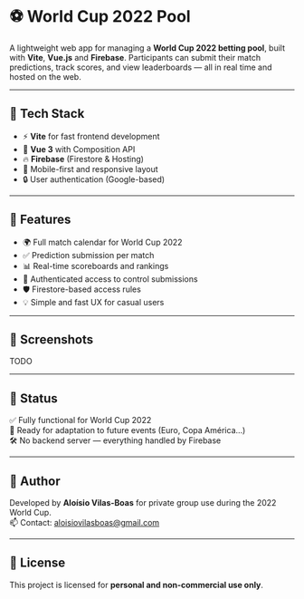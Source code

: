 # ⚽ World Cup 2022 Pool

A lightweight web app for managing a **World Cup 2022 betting pool**, built with **Vite**, **Vue.js** and **Firebase**. Participants can submit their match predictions, track scores, and view leaderboards — all in real time and hosted on the web.

---

## 🚀 Tech Stack

- ⚡ **Vite** for fast frontend development
- 🧩 **Vue 3** with Composition API
- 🔥 **Firebase** (Firestore & Hosting)
- 📱 Mobile-first and responsive layout
- 🔒 User authentication (Google-based)

---

## 🧠 Features

- 🌍 Full match calendar for World Cup 2022
- ✅ Prediction submission per match
- 📊 Real-time scoreboards and rankings
- 🔐 Authenticated access to control submissions
- 🛡️ Firestore-based access rules
- 💡 Simple and fast UX for casual users

---

## 📸 Screenshots

TODO

---

## 🧪 Status

✅ Fully functional for World Cup 2022  
👥 Ready for adaptation to future events (Euro, Copa América...)  
🛠️ No backend server — everything handled by Firebase

---

## 👤 Author

Developed by **Aloísio Vilas-Boas** for private group use during the 2022 World Cup.  
📫 Contact: aloisiovilasboas@gmail.com

---

## 📄 License

This project is licensed for **personal and non-commercial use only**.
